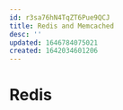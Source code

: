 ```yaml
---
id: r3sa76hN4TqZT6Pue9QCJ
title: Redis and Memcached
desc: ''
updated: 1646784075021
created: 1642034601206
---
```


# Redis


